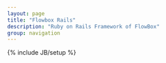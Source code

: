 ```yaml
---
layout: page
title: "Flowbox Rails"
description: "Ruby on Rails Framework of FlowBox"
group: navigation
---
```

{% include JB/setup %}
